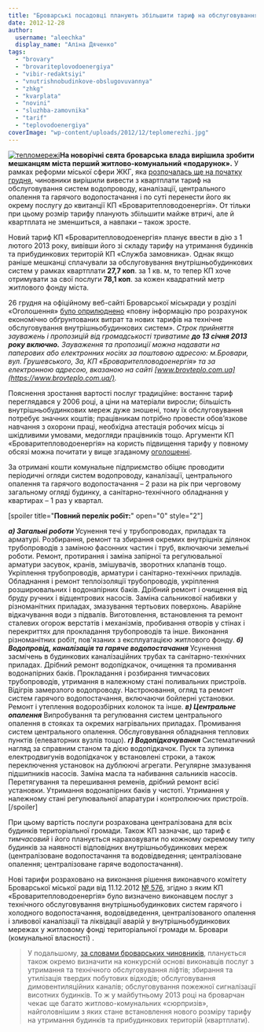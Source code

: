 ```yaml
---
title: "Броварські посадовці планують збільшити тариф на обслуговування водо- та тепломереж майже в 3 рази"
date: 2012-12-28
author: 
  username: "aleechka"
  display_name: "Аліна Дяченко"
tags: 
  - "brovary"
  - "brovariteplovodoenergiya"
  - "vibir-redaktsiyi"
  - "vnutrishnobudinkove-obslugovuvannya"
  - "zhkg"
  - "kvarplata"
  - "novini"
  - "sluzhba-zamovnika"
  - "tarif"
  - "teplovodoenergiya"
coverImage: "wp-content/uploads/2012/12/teplomerezhi.jpg"
---
```


[![](https://mpz.brovary.org/wp-content/uploads/2012/12/teplomerezhi.jpg "тепломережі")](https://mpz.brovary.org/wp-content/uploads/2012/12/teplomerezhi.jpg)**На новорічні свята броварська влада вирішила зробити мешканцям міста перший житлово-комунальний «подарунок».** У рамках реформи міської сфери ЖКГ, яка [розпочалась ще на початку грудня](https://mpz.brovary.org/zhitlovo-komunalna-reforma-chogo-ochikuvati-brovarchanam/), чиновники вирішили вивести з квартплати тариф на обслуговування систем водопроводу, каналізації, центрального опалення та гарячого водопостачання і по суті перенести його як окрему послугу до квитанції КП «Броваритепловодоенергія». От тільки при цьому розмір тарифу планують збільшити майже втричі, але й квартплата не зменшиться, а навпаки – також зросте.

Новий тариф КП «Броваритепловодоенергія» планує ввести в дію з 1 лютого 2013 року, вивівши його зі складу тарифу на утримання будинків та прибудинкових територій КП «Служба замовника». Однак якщо раніше мешканці сплачували за обслуговування внутрішньобудинкових систем у рамках квартплати **27,7 коп**. за 1 кв. м, то тепер КП хоче отримувати за свої послуги **78,1 коп**. за кожен квадратний метр житлового фонду міста.

26 грудня на офіційному веб-сайті Броварської міськради у розділі «Оголошення» [було оприлюднено](https://docs.brovary.org/p6345/26.12.2012) «повну інформацію про розрахунок економічно обґрунтованих витрат та нових тарифів на технічне обслуговування внутрішньобудинкових систем». _Строк прийняття зауважень і пропозицій від громадськості триватиме **до 13 січня 2013 року включно.** Зауваження та пропозиції можна надавати на паперових або електронних носіях за поштовою адресою: м.Бровари, вул. Грушевського, 3а, КП «Броваритепловодоенергія» та за електронною адресою, вказаною на сайті [www.brovteplo.com.ua](https://www.brovteplo.com.ua/)._

Пояснення зростання вартості послуг традиційне: востаннє тариф переглядався у 2006 році, а ціни на матеріали виросли; більшість внутрішньобудинкових мереж дуже зношені, тому їх обслуговування потребує значних коштів; працівникам потрібно провести обов’язкове навчання з охорони праці, необхідна атестація робочих місць зі шкідливими умовами, медогляди працівників тощо. Аргументи КП «Броваритепловодоенергія» на користь підвищення тарифу у повному обсязі можна почитати у вище згаданому [оголошенні](https://docs.brovary.org/p6345/26.12.2012).

За отримані кошти комунальне підприємство обіцяє проводити періодичні огляди систем водопроводу, каналізації, центрального опалення та гарячого водопостачання – 2 рази на рік при черговому загальному огляді будинку, а санітарно-технічного обладнання у квартирах – 1 раз у квартал.

\[spoiler title="**Повний перелік робіт:**" open="0" style="2"\]

**_а) Загальні роботи_** Усунення течі у трубопроводах, приладах та арматурі. Розбирання, ремонт та збирання окремих внутрішніх ділянок трубопроводів з заміною фасонних частин і труб, включаючи земельні роботи. Ремонт, протирання і заміна запірної та регулювальної арматури засувок, кранів, змішувачів, зворотних клапанів тощо. Укріплення трубопроводів, арматури і санітарно-технічних приладів. Обладнання і ремонт теплоізоляції трубопроводів, укріплення розширювальних і водонапірних баків. Дрібний ремонт і очищення від бруду ручних і відцентрових насосів. Заміна сальникової набивки у різноманітних приладах, змазування тертьових поверхонь. Аварійне відкачування води з підвалів. Виготовлення, встановлення та ремонт сталевих огорож верстатів і механізмів, пробивання отворів у стінах і перекриттях для прокладання трубопроводів та інше. Виконання різноманітних робіт, пов'язаних з експлуатацією житлового фонду. _**б) Водопровід, каналізація та гаряче водопостачання**_ Усунення засмічень в будинкових каналізаційних трубах та санітарно-технічних приладах. Дрібний ремонт водопідкачок, очищення та промивання водонапірних баків. Прокладання і розбирання тимчасових трубопроводів, утримання в належному стані поливальних пристроїв. Відігрів замерзлого водопроводу. Настроювання, огляд та ремонт систем гарячого водопостачання, включаючи бойлерні установки. Ремонт і утеплення водорозбірних колонок та інше. _**в) Центральне опалення**_ Випробування та регулювання систем центрального опалення в стояках та окремих нагрівальних приладах. Промивання систем центрального опалення. Обслуговування обладнання теплових пунктів (елеваторних вузлів тощо). _**г) Водопідкачування**_ Систематичний нагляд за справним станом та дією водопідкачок. Пуск та зупинка електродвигунів водопідкачок у встановлені строки, а також переключення установок на дублюючі агрегати. Регулярне змазування підшипників насосів. Заміна масла та набивання сальників насосів. Перетягування та перешивання ременів, дрібний ремонт всієї установки. Утримання водонапірних баків у чистоті. Утримання у належному стані регулювальної апаратури і контролюючих пристроїв.\[/spoiler\]

При цьому вартість послуги розрахована централізована для всіх будинків територіальної громади. Також КП зазначає, що тариф є _тимчасовий_ і його планується нараховувати по кожному окремому типу будинків за наявності відповідних внутрішньобудинкових мереж (централізоване водопостачання та водовідведення; централізоване опалення; централізоване гаряче водопостачання).

Нові тарифи розраховано на виконання рішення виконавчого комітету Броварської міської ради від 11.12.2012 [№ 576](https://docs.brovary.org/p6243/11.12.2012/576), згідно з яким КП «Броваритепловодоенергія» було визначено виконавцем послуг з технічного обслуговування внутрішньобудинкових систем гарячого і холодного водопостачання, водовідведення, централізованого опалення і зливової каналізації та ліквідації аварій у внутрішньобудинкових мережах у житловому фонді територіальної громади м. Бровари (комунальної власності) .

> У подальшому, [за словами броварських чиновників](https://mpz.brovary.org/zhitlovo-komunalna-reforma-chogo-ochikuvati-brovarchanam/), планується також окремо визначити на конкурсній основі виконавців послуг з утримання та технічного обслуговування ліфтів; збирання та утилізація твердих побутових відходів; обслуговування димовентиляційних каналів; обслуговування пожежної сигналізації висотних будинків. То ж у майбутньому 2013 році на броварчан чекає ще багато житлово-комунальних «сюрпризів», найголовнішим з яких стане встановлення нового розміру тарифу на утримання будинків та прибудинкових територій (квартплати).
